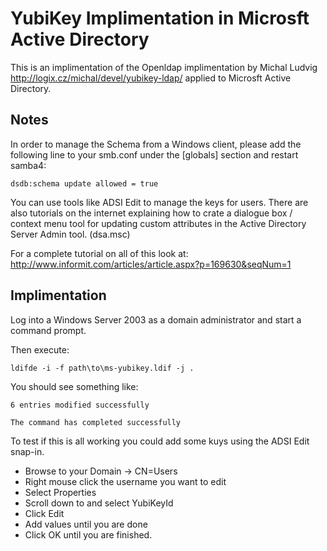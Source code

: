 YubiKey Implimentation in Microsft Active Directory
===================================================
This is an implimentation of the Openldap implimentation by Michal Ludvig <http://logix.cz/michal/devel/yubikey-ldap/> applied to Microsft Active Directory.

Notes
-----
In order to manage the Schema from a Windows client, please add the following line to your smb.conf under the [globals] section and restart samba4:

    dsdb:schema update allowed = true

You can use tools like ADSI Edit to manage the keys for users.
There are also tutorials on the internet explaining how to crate a dialogue box / context menu tool for updating custom attributes in the Active Directory Server Admin tool. (dsa.msc)

For a complete tutorial on all of this look at:
    <http://www.informit.com/articles/article.aspx?p=169630&seqNum=1>
   
Implimentation
--------------

Log into a Windows Server 2003 as a domain administrator and start a
command prompt.

Then execute:

    ldifde -i -f path\to\ms-yubikey.ldif -j .

You should see something like:

    6 entries modified successfully
   
    The command has completed successfully

To test if this is all working you could add some kuys using the ADSI Edit snap-in.

* Browse to your Domain -> CN=Users
* Right mouse click the username you want to edit
* Select Properties
* Scroll down to and select YubiKeyId
* Click Edit
* Add values until you are done
* Click OK until you are finished.
